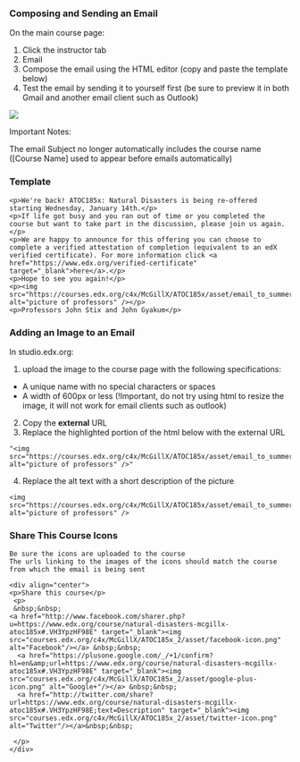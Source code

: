 ### Composing and Sending an Email

On the main course page:

1. Click the instructor tab
2. Email
3. Compose the email using the HTML editor (copy and paste the template below)
4. Test the email by sending it to yourself first (be sure to preview it in both Gmail and another email client such as Outlook)

<img src="https://github.com/McGillX/how-to/blob/master/Web%20Images/SendClassEmail.png?raw=true"/>

Important Notes:

The email Subject no longer automatically includes the course name ([Course Name] used to appear before emails automatically)

### Template
```
<p>We're back! ATOC185x: Natural Disasters is being re-offered starting Wednesday, January 14th.</p>
<p>If life got busy and you ran out of time or you completed the course but want to take part in the discussion, please join us again.</p>
<p>We are happy to announce for this offering you can choose to complete a verified attestation of completion (equivalent to an edX verified certificate). For more information click <a href="https://www.edx.org/verified-certificate" target="_blank">here</a>.</p>
<p>Hope to see you again!</p>
<p><img src="https://courses.edx.org/c4x/McGillX/ATOC185x/asset/email_to_summer_professors_campus_600px.jpg" alt="picture of professors" /></p>
<p>Professors John Stix and John Gyakum</p>
```
### Adding an Image to an Email

In studio.edx.org:

1. upload the image to the course page with the following specifications:
- A unique name with no special characters or spaces
- A width of 600px or less (!Important, do not try using html to resize the image, it will not work for email clients such as outlook)
2. Copy the **external** URL
3. Replace the highlighted portion of the html below with the external URL

```
"<img src="https://courses.edx.org/c4x/McGillX/ATOC185x/asset/email_to_summer_professors_campus_600px.jpg" alt="picture of professors" />"
```
4. Replace the alt text with a short description of the picture 

```
<img src="https://courses.edx.org/c4x/McGillX/ATOC185x/asset/email_to_summer_professors_campus_600px.jpg" alt="picture of professors" />
```

### Share This Course Icons

	Be sure the icons are uploaded to the course
	The urls linking to the images of the icons should match the course from which the email is being sent

```
<div align="center">
<p>Share this course</p>
 <p>
 &nbsp;&nbsp; 
<a href="http://www.facebook.com/sharer.php?u=https://www.edx.org/course/natural-disasters-mcgillx-atoc185x#.VH3YpzHF98E" target="_blank"><img src="courses.edx.org/c4x/McGillX/ATOC185x_2/asset/facebook-icon.png" alt="Facebook"/></a> &nbsp;&nbsp;
  <a href="https://plusone.google.com/_/+1/confirm?hl=en&amp;url=https://www.edx.org/course/natural-disasters-mcgillx-atoc185x#.VH3YpzHF98E" target="_blank"><img src="courses.edx.org/c4x/McGillX/ATOC185x_2/asset/google-plus-icon.png" alt="Google+"/></a> &nbsp;&nbsp;
  <a href="http://twitter.com/share?url=https://www.edx.org/course/natural-disasters-mcgillx-atoc185x#.VH3YpzHF98E;text=Description" target="_blank"><img src="courses.edx.org/c4x/McGillX/ATOC185x_2/asset/twitter-icon.png" alt="Twitter"/></a>&nbsp;&nbsp;
     
 </p>
</div>
```

